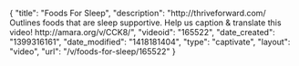 {
    "title": "Foods For Sleep",
    "description": "http:\/\/thriveforward.com\/ Outlines foods that are sleep supportive. Help us caption & translate this video! http:\/\/amara.org\/v\/CCK8\/",
    "videoid": "165522",
    "date_created": "1399316161",
    "date_modified": "1418181404",
    "type": "captivate",
    "layout": "video",
    "url": "\/v\/foods-for-sleep\/165522"
}